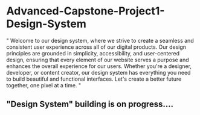 # Advanced-Capstone-Project1-Design-System

" Welcome to our design system, where we strive to create a seamless and consistent user experience across all of our digital products.
Our design principles are grounded in simplicity, accessibility, and user-centered design, ensuring that every element of our website 
serves a purpose and enhances the overall experience for our users. Whether you're a designer, developer, or content creator, our 
design system has everything you need to build beautiful and functional interfaces. Let's create a better future together, one pixel at a time. "


##  "Design System" building is on progress....
